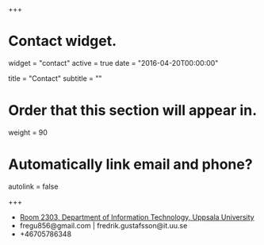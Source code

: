 +++
# Contact widget.
widget = "contact"
active = true
date = "2016-04-20T00:00:00"

title = "Contact"
subtitle = ""

# Order that this section will appear in.
weight = 90

# Automatically link email and phone?
autolink = false

+++

<ul class="fa-ul" itemscope>

  <li>
    <i class="fa-li fa fa-map-marker fa-2x" aria-hidden="true"></i>
    <span id="person-address" itemprop="address">
    <a href="https://goo.gl/maps/EZumPhF7q7A2" target="_blank">Room 2303, Department of Information Technology, Uppsala University</a>
    </span>
  </li>

  <li>
    <i class="fa-li fa fa-envelope fa-2x" aria-hidden="true"></i>
    <span id="person-email" itemprop="email">
    fregu856@gmail.com | fredrik.gustafsson@it.uu.se
    </span>
  </li>

  <li>
    <i class="fa-li fa fa-phone fa-2x" aria-hidden="true"></i>
    <span id="person-telephone" itemprop="telephone">
    +46705786348
    </span>
  </li>

</ul>
